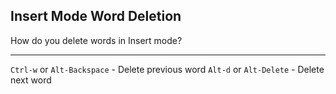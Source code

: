 ## Insert Mode Word Deletion

How do you delete words in Insert mode?

---

`Ctrl-w` or `Alt-Backspace` - Delete previous word
`Alt-d` or `Alt-Delete` - Delete next word

